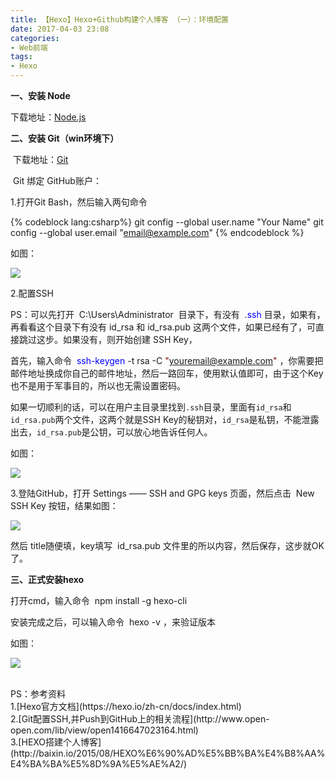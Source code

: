```yaml
---
title: 【Hexo】Hexo+Github构建个人博客 （一）：环境配置
date: 2017-04-03 23:08
categories:
- Web前端
tags:
- Hexo
---
```


<!-- more -->
<div id="cnblogs_post_body" class="cnblogs-markdown">


**一、安装 Node**

下载地址：[Node.js](https://nodejs.org/en/)

**二、安装 Git（win环境下）**

 下载地址：[Git](https://git-scm.com/)

 Git 绑定 GitHub账户：

1.打开Git Bash，然后输入两句命令

{% codeblock lang:csharp%}
 git config --global user.name "Your Name"
 git config --global user.email "email@example.com"
{% endcodeblock %}

如图：

![](http://images2015.cnblogs.com/blog/934812/201704/934812-20170403221154222-624768162.jpg)

2.配置SSH

PS：可以先打开  <span class="cnblogs_code">C:\Users\Administrator</span>  目录下，有没有  <span class="cnblogs_code">.<span style="color: #0000ff">ssh</span></span> 目录，如果有，再看看这个目录下有没有 <span class="cnblogs_code">id_rsa</span> 和 <span class="cnblogs_code">id_rsa.pub</span> 这两个文件，如果已经有了，可直接跳过这步。如果没有，则开始创建 SSH Key，

首先，输入命令  <span class="cnblogs_code"><span style="color: #0000ff">ssh-keygen</span> -t rsa -C <span style="color: #800000">"</span><span style="color: #800000">youremail@example.com</span><span style="color: #800000">"</span></span> ，你需要把邮件地址换成你自己的邮件地址，然后一路回车，使用默认值即可，由于这个Key也不是用于军事目的，所以也无需设置密码。

如果一切顺利的话，可以在用户主目录里找到`.ssh`目录，里面有`id_rsa`和`id_rsa.pub`两个文件，这两个就是SSH Key的秘钥对，`id_rsa`是私钥，不能泄露出去，`id_rsa.pub`是公钥，可以放心地告诉任何人。

如图：

![](http://images2015.cnblogs.com/blog/934812/201704/934812-20170403222242378-1660268671.jpg)

3.登陆GitHub，打开 Settings —— SSH and GPG keys 页面，然后点击  New SSH Key 按钮，结果如图：

![](http://images2015.cnblogs.com/blog/934812/201704/934812-20170403222833644-419187586.jpg)

然后 title随便填，key填写  <span class="cnblogs_code">id_rsa.pub</span> 文件里的所以内容，然后保存，这步就OK了。

**三、正式安装hexo**

打开cmd，输入命令  <span class="cnblogs_code">npm install -g hexo-cli</span> 

安装完成之后，可以输入命令  <span class="cnblogs_code">hexo -v</span> ，来验证版本

如图：

![](http://images2015.cnblogs.com/blog/934812/201704/934812-20170403184029019-930700600.jpg)


<div style="display: block"> 
<div style="display: block">PS：参考资料
<div style="display: block">1.[Hexo官方文档](https://hexo.io/zh-cn/docs/index.html)
<div style="display: block">2.[Git配置SSH,并Push到GitHub上的相关流程](http://www.open-open.com/lib/view/open1416647023164.html)
<div style="display: block">3.[HEXO搭建个人博客](http://baixin.io/2015/08/HEXO%E6%90%AD%E5%BB%BA%E4%B8%AA%E4%BA%BA%E5%8D%9A%E5%AE%A2/)
<div style="display: block"> 
<div style="display: block"> </div></div></div></div></div></div></div></div>